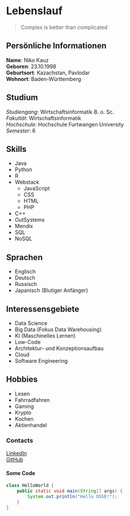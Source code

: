 # Lebenslauf

> Complex is better than complicated

## Persönliche Informationen
**Name**: Niko Kauz\
**Geboren**: 23.10.1998\
**Geburtsort**: Kazachstan, Pavlodar\
**Wohnort**: Baden-Württemberg

## Studium
*Studiengang*: Wirtschaftsinformatik B. o. Sc.\
*Fakultät*: Wirtschaftsinformatik\
*Hochschule*: Hochschule Furtwangen University\
*Semester*: 6

## Skills
- Java
- Python
- R
- Webstack
    - JavaScript
    - CSS
    - HTML
    - PHP
- C++
- OutSystems
- Mendix
- SQL
- NoSQL

## Sprachen
- Englisch
- Deutsch
- Russisch
- Japanisch (Blutiger Anfänger)

## Interessensgebiete
- Data Science
- Big Data (Fokus Data Warehousing)
- KI (Maschinelles Lernen)
- Low-Code
- Architektur- und Konzeptionsaufbau
- Cloud
- Software Engineering

## Hobbies
- Lesen
- Fahrradfahren
- Gaming
- Krypto
- Kochen
- Aktienhandel

### Contacts
[LinkedIn](https://www.linkedin.com/in/niko-kauz-28a9781b8/ "Mein LinkedIn Account")\
[GitHub](https://github.com/1Zero64/ "Mein GitHub Account")

#### Some Code
```java
class HelloWorld {
    public static void main(String[] args) {
        System.out.println("Hello OSSE!");
    }
}
```

